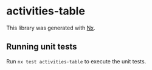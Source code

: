 # activities-table

This library was generated with [Nx](https://nx.dev).

## Running unit tests

Run `nx test activities-table` to execute the unit tests.
